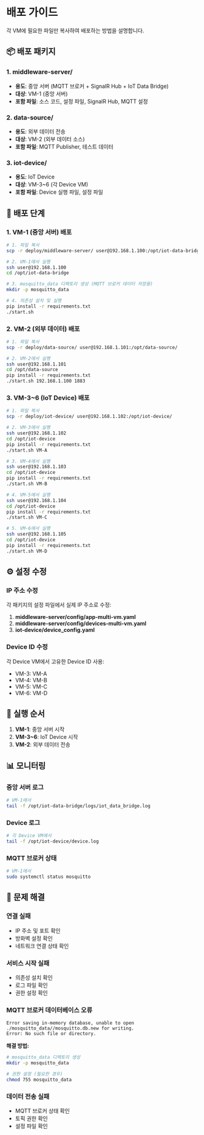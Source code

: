 # 배포 가이드

각 VM에 필요한 파일만 복사하여 배포하는 방법을 설명합니다.

## 📦 배포 패키지

### **1. middleware-server/**
- **용도**: 중앙 서버 (MQTT 브로커 + SignalR Hub + IoT Data Bridge)
- **대상**: VM-1 (중앙 서버)
- **포함 파일**: 소스 코드, 설정 파일, SignalR Hub, MQTT 설정

### **2. data-source/**
- **용도**: 외부 데이터 전송
- **대상**: VM-2 (외부 데이터 소스)
- **포함 파일**: MQTT Publisher, 테스트 데이터

### **3. iot-device/**
- **용도**: IoT Device
- **대상**: VM-3~6 (각 Device VM)
- **포함 파일**: Device 실행 파일, 설정 파일

## 🚀 배포 단계

### **1. VM-1 (중앙 서버) 배포**
```bash
# 1. 파일 복사
scp -r deploy/middleware-server/ user@192.168.1.100:/opt/iot-data-bridge/

# 2. VM-1에서 실행
ssh user@192.168.1.100
cd /opt/iot-data-bridge

# 3. mosquitto_data 디렉토리 생성 (MQTT 브로커 데이터 저장용)
mkdir -p mosquitto_data

# 4. 의존성 설치 및 실행
pip install -r requirements.txt
./start.sh
```

### **2. VM-2 (외부 데이터) 배포**
```bash
# 1. 파일 복사
scp -r deploy/data-source/ user@192.168.1.101:/opt/data-source/

# 2. VM-2에서 실행
ssh user@192.168.1.101
cd /opt/data-source
pip install -r requirements.txt
./start.sh 192.168.1.100 1883
```

### **3. VM-3~6 (IoT Device) 배포**
```bash
# 1. 파일 복사
scp -r deploy/iot-device/ user@192.168.1.102:/opt/iot-device/

# 2. VM-3에서 실행
ssh user@192.168.1.102
cd /opt/iot-device
pip install -r requirements.txt
./start.sh VM-A

# 3. VM-4에서 실행
ssh user@192.168.1.103
cd /opt/iot-device
pip install -r requirements.txt
./start.sh VM-B

# 4. VM-5에서 실행
ssh user@192.168.1.104
cd /opt/iot-device
pip install -r requirements.txt
./start.sh VM-C

# 5. VM-6에서 실행
ssh user@192.168.1.105
cd /opt/iot-device
pip install -r requirements.txt
./start.sh VM-D
```

## ⚙️ 설정 수정

### **IP 주소 수정**
각 패키지의 설정 파일에서 실제 IP 주소로 수정:

1. **middleware-server/config/app-multi-vm.yaml**
2. **middleware-server/config/devices-multi-vm.yaml**
3. **iot-device/device_config.yaml**

### **Device ID 수정**
각 Device VM에서 고유한 Device ID 사용:
- VM-3: VM-A
- VM-4: VM-B
- VM-5: VM-C
- VM-6: VM-D

## 🔧 실행 순서

1. **VM-1**: 중앙 서버 시작
2. **VM-3~6**: IoT Device 시작
3. **VM-2**: 외부 데이터 전송

## 📊 모니터링

### **중앙 서버 로그**
```bash
# VM-1에서
tail -f /opt/iot-data-bridge/logs/iot_data_bridge.log
```

### **Device 로그**
```bash
# 각 Device VM에서
tail -f /opt/iot-device/device.log
```

### **MQTT 브로커 상태**
```bash
# VM-1에서
sudo systemctl status mosquitto
```

## 🐛 문제 해결

### **연결 실패**
- IP 주소 및 포트 확인
- 방화벽 설정 확인
- 네트워크 연결 상태 확인

### **서비스 시작 실패**
- 의존성 설치 확인
- 로그 파일 확인
- 권한 설정 확인

### **MQTT 브로커 데이터베이스 오류**
```
Error saving in-memory database, unable to open ./mosquitto_data//mosquitto.db.new for writing.
Error: No such file or directory.
```
**해결 방법:**
```bash
# mosquitto_data 디렉토리 생성
mkdir -p mosquitto_data

# 권한 설정 (필요한 경우)
chmod 755 mosquitto_data
```

### **데이터 전송 실패**
- MQTT 브로커 상태 확인
- 토픽 권한 확인
- 설정 파일 확인
